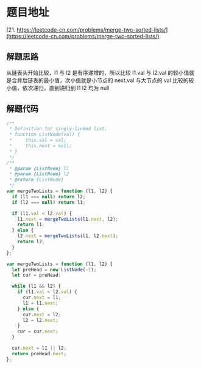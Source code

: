 # 题目地址

[21. https://leetcode-cn.com/problems/merge-two-sorted-lists/](https://leetcode-cn.com/problems/merge-two-sorted-lists/)

## 解题思路

从链表头开始比较，l1 与 l2 是有序递增的，所以比较 l1.val 与 l2.val 的较小值就是合并后链表的最小值，次小值就是小节点的 next.val 与大节点的 val 比较的较小值，依次递归，直到递归到 l1 l2 均为 null

## 解题代码

```js
/**
 * Definition for singly-linked list.
 * function ListNode(val) {
 *     this.val = val;
 *     this.next = null;
 * }
 */
/**
 * @param {ListNode} l1
 * @param {ListNode} l2
 * @return {ListNode}
 */
var mergeTwoLists = function (l1, l2) {
  if (l1 === null) return l2;
  if (l2 === null) return l1;

  if (l1.val < l2.val) {
    l1.next = mergeTwoLists(l1.next, l2);
    return l1;
  } else {
    l2.next = mergeTwoLists(l1, l2.next);
    return l2;
  }
};

var mergeTwoLists = function (l1, l2) {
  let preHead = new ListNode(-1);
  let cur = preHead;

  while (l1 && l2) {
    if (l1.val < l2.val) {
      cur.next = l1;
      l1 = l1.next;
    } else {
      cur.next = l2;
      l2 = l2.next;
    }
    cur = cur.next;
  }

  cur.next = l1 || l2;
  return preHead.next;
};
```
